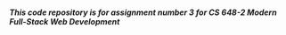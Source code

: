 <h5 class="code-line" data-line-start=2 data-line-end=3 ><a id="This_code_repository_is_for_assignment_number_3_for_CS_6482_Modern_FullStack_Web_Development_2"></a>This code repository is for assignment number 3 for CS 648-2 Modern Full-Stack Web Development</h5>
